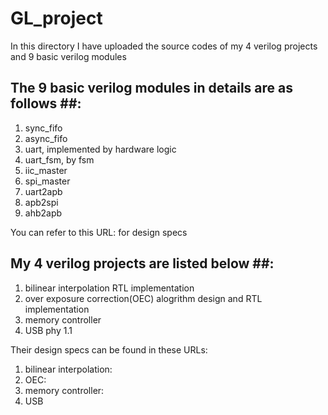 # GL_project
In this directory I have uploaded the source codes of my 4 verilog projects and 9 basic verilog modules

## The 9 basic verilog modules in details are as follows ##:
1. sync_fifo
2. async_fifo
3. uart, implemented by hardware logic
4. uart_fsm, by fsm
5. iic_master
6. spi_master
7. uart2apb
8. apb2spi
9. ahb2apb

You can refer to this URL:  for design specs

## My 4 verilog projects are listed below ##:
1. bilinear interpolation RTL implementation
2. over exposure correction(OEC) alogrithm design and RTL implementation
3. memory controller
4. USB phy 1.1

Their design specs can be found in these URLs:
1. bilinear interpolation:
2. OEC:
3. memory controller:
4. USB 

